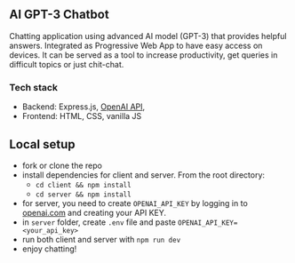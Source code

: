 ## AI GPT-3 Chatbot

Chatting application using advanced AI model (GPT-3) that provides helpful answers.
Integrated as Progressive Web App to have easy access on devices.
It can be served as a tool to increase productivity, get queries in difficult topics or just chit-chat.

### Tech stack

- Backend: Express.js, [OpenAI API](https://openai.com/api/),
- Frontend: HTML, CSS, vanilla JS

## Local setup

- fork or clone the repo
- install dependencies for client and server. From the root directory:
  - `cd client && npm install`
  - `cd server && npm install`
- for server, you need to create `OPENAI_API_KEY` by logging in to [openai.com](https://openai.com/) and creating your API KEY.
- in `server` folder, create `.env` file and paste `OPENAI_API_KEY=<your_api_key>`
- run both client and server with `npm run dev`
- enjoy chatting!

